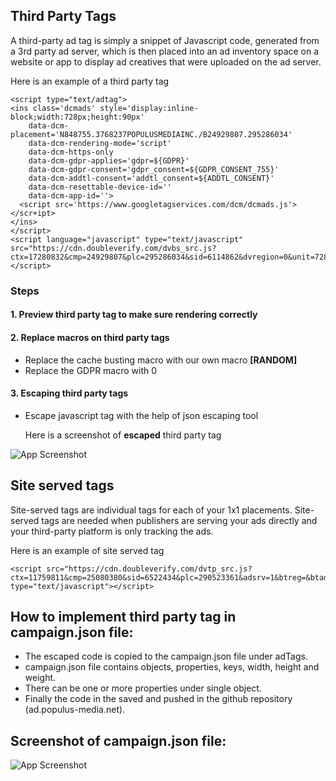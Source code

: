 ## Third Party Tags

A third-party ad tag is simply a snippet of Javascript code, generated from a 3rd party ad server, which is then placed into an ad inventory space on a website or app to display ad creatives that were uploaded on the ad server.

Here is an example of a third party tag

~~~~~
<script type="text/adtag">
<ins class='dcmads' style='display:inline-block;width:728px;height:90px'
    data-dcm-placement='N848755.3768237POPULUSMEDIAINC./B24929807.295286034'
    data-dcm-rendering-mode='script'
    data-dcm-https-only
    data-dcm-gdpr-applies='gdpr=${GDPR}'
    data-dcm-gdpr-consent='gdpr_consent=${GDPR_CONSENT_755}'
    data-dcm-addtl-consent='addtl_consent=${ADDTL_CONSENT}'
    data-dcm-resettable-device-id=''
    data-dcm-app-id=''>
  <script src='https://www.googletagservices.com/dcm/dcmads.js'></scr+ipt>
</ins>
</script>
<script language="javascript" type="text/javascript" src="https://cdn.doubleverify.com/dvbs_src.js?ctx=17280832&cmp=24929807&plc=295286034&sid=6114862&dvregion=0&unit=728x90">
</script>
~~~~~
### Steps

#### 1. Preview third party tag to make sure rendering correctly



#### 2. Replace macros on third party tags

* Replace the cache busting macro with our own macro **[RANDOM]**
* Replace the GDPR macro with 0
 
 #### 3. Escaping third party tags
 
 * Escape javascript tag with the help of json escaping tool 

    Here is a screenshot of **escaped** third party tag

![App Screenshot](https://user-images.githubusercontent.com/81978167/134903843-06bc1a88-0f14-47bd-831a-276c89134855.png)

## Site served tags

Site-served tags are individual tags for each of your 1x1 placements. Site-served tags are needed when publishers are serving your ads directly and your third-party platform is only tracking the ads.

Here is an example of site served tag

~~~~~
<script src="https://cdn.doubleverify.com/dvtp_src.js?ctx=11759811&cmp=25080380&sid=6522434&plc=290523361&adsrv=1&btreg=&btadsrv=&crt=&tagtype=&dvtagver=6.1.src" type="text/javascript"></script>
~~~~~




 ## How to implement third party tag in campaign.json file:

  * The escaped code is copied to the campaign.json file under adTags. 
  * campaign.json file contains objects, properties, keys, width, height and weight.
  * There can be one or more properties under single object.
  * Finally the code in the saved and pushed in the github repository (ad.populus-media.net).

  
## Screenshot of campaign.json file:

![App Screenshot](https://user-images.githubusercontent.com/81978167/134121816-67976274-bc9e-4852-908d-65e86c8f324c.png)
